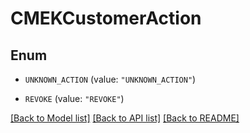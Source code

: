 # CMEKCustomerAction

## Enum


* `UNKNOWN_ACTION` (value: `"UNKNOWN_ACTION"`)

* `REVOKE` (value: `"REVOKE"`)


[[Back to Model list]](../README.md#documentation-for-models) [[Back to API list]](../README.md#documentation-for-api-endpoints) [[Back to README]](../README.md)


